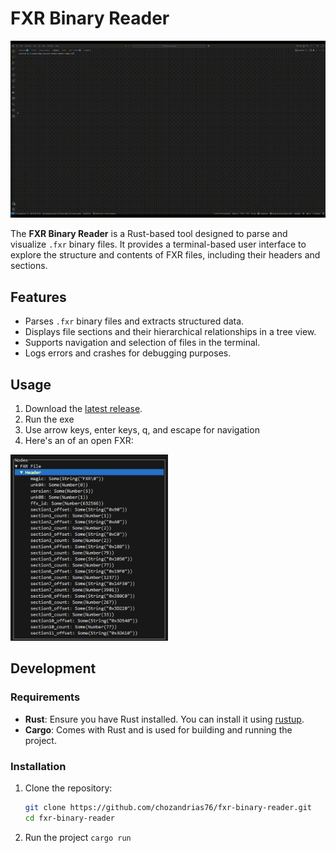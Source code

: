 # FXR Binary Reader
![A demo of the program use](example.gif "Main Program Demo")


The **FXR Binary Reader** is a Rust-based tool designed to parse and visualize `.fxr` binary files. It provides a terminal-based user interface to explore the structure and contents of FXR files, including their headers and sections.

## Features

- Parses `.fxr` binary files and extracts structured data.
- Displays file sections and their hierarchical relationships in a tree view.
- Supports navigation and selection of files in the terminal.
- Logs errors and crashes for debugging purposes.

## Usage

1. Download the [latest release](https://github.com/chozandrias76/fxr-binary-reader/releases).
1. Run the exe
1. Use arrow keys, enter keys, q, and escape for navigation
1. Here's an of an open FXR:

<img src="example.png" width="50%" height="auto">

## Development

### Requirements

- **Rust**: Ensure you have Rust installed. You can install it using [rustup](https://rustup.rs/).
- **Cargo**: Comes with Rust and is used for building and running the project.

### Installation

1. Clone the repository:
   ```sh
   git clone https://github.com/chozandrias76/fxr-binary-reader.git
   cd fxr-binary-reader
   ```
1. Run the project
   `cargo run`
